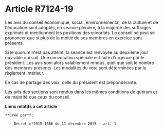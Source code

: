 # Article R7124-19

Les avis du conseil économique, social, environnemental, de la culture et de l'éducation sont adoptés, en séance plénière, à
la majorité des suffrages exprimés et mentionnent les positions des minorités. Le conseil ne peut se prononcer que si plus de
la moitié de ses membres en exercice sont présents. 

Si le quorum n'est pas atteint, la séance est renvoyée au deuxième jour ouvrable qui suit. Une convocation spéciale est faite
d'urgence par le président. Les avis sont alors valablement rendus, quel que soit le nombre des membres présents. Les
modalités du vote sont déterminées par le règlement intérieur. 

En cas de partage des voix, celle du président est prépondérante. 

Les avis des sections sont rendus dans les mêmes conditions de quorum et de majorité que ceux du conseil.

**Liens relatifs à cet article**

	**Créé par**:

	  - Décret n°2015-1666 du 11 décembre 2015 - art. 1
